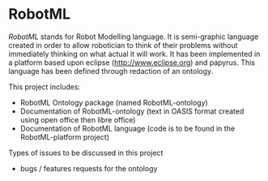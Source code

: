 RobotML
=======

*RobotML* stands for Robot Modelling language.
It is semi-graphic language created in order to allow robotician to think of their problems without immediately thinking on what actual it will work.
It has been implemented in a platform based upon eclipse (http://www.eclipse.org) and papyrus.
This language has been defined through redaction of an ontology.

This project includes:
- RobotML Ontology package (named RobotML-ontology)
- Documentation of RobotML-ontology (text in OASIS format created using open office then libre office)
- Documentation of RobotML language (code is to be found in the RobotML-platform project)

Types of issues to be discussed in this project
- bugs / features requests for the ontology
